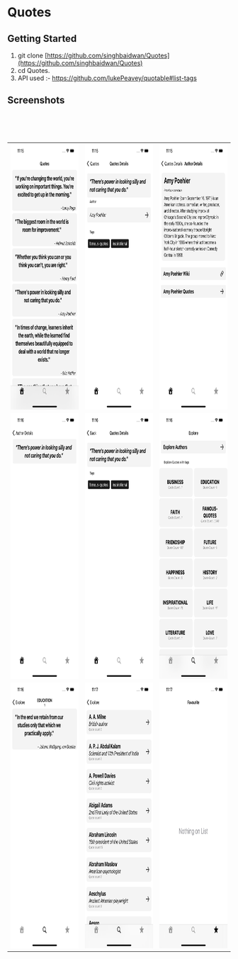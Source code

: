 # Quotes
## Getting Started ##

1. git clone [https://github.com/singhbaidwan/Quotes](https://github.com/singhbaidwan/Quotes) <br />
2. cd Quotes.<br />
3. API used :-  https://github.com/lukePeavey/quotable#list-tags<br/>
## Screenshots ##

<table>
<tr>
<td><img src="images/1.png" height="600"></td>
<td><img src="images/2.png" height="600"> </td>
<td><img src="images/3.png" height="600"></td>
</tr>
</br>
<tr>
<td><img src="images/4.png" height="600"></td>
<td><img src="images/5.png" height="600"> </td>
<td><img src="images/6.png" height="600"></td>
</tr>
  </br>

<tr>
<td><img src="images/7.png" height="600"></td>
<td><img src="images/8.png" height="600"> </td>
<td><img src="images/9.png" height="600"> </td>
</tr>
</br>

</table>
